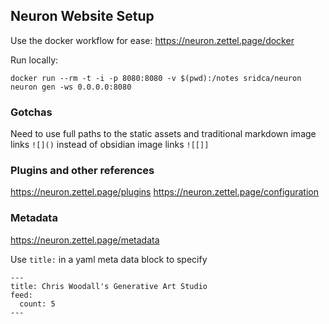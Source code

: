 ## Neuron Website Setup

Use the docker workflow for ease: https://neuron.zettel.page/docker

Run locally:

```
docker run --rm -t -i -p 8080:8080 -v $(pwd):/notes sridca/neuron neuron gen -ws 0.0.0.0:8080
```

### Gotchas

Need to use full paths to the static assets and traditional markdown image links `![]()` instead of obsidian image links `![[]]`

### Plugins and other references

https://neuron.zettel.page/plugins
https://neuron.zettel.page/configuration

### Metadata

https://neuron.zettel.page/metadata

Use `title:` in a yaml meta data block to specify

```
---
title: Chris Woodall's Generative Art Studio
feed:
  count: 5
---
```
